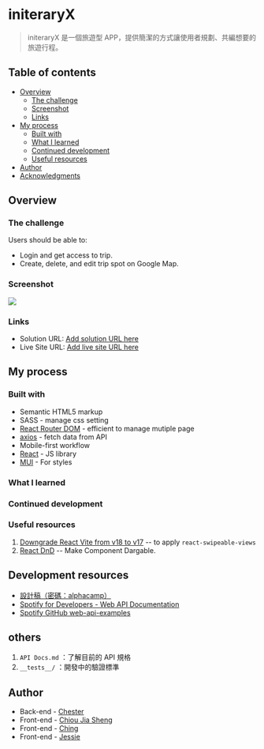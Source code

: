 # initeraryX

> initeraryX 是一個旅遊型 APP，提供簡潔的方式讓使用者規劃、共編想要的旅遊行程。

## Table of contents

- [Overview](#overview)
  - [The challenge](#the-challenge)
  - [Screenshot](#screenshot)
  - [Links](#links)
- [My process](#my-process)
  - [Built with](#built-with)
  - [What I learned](#what-i-learned)
  - [Continued development](#continued-development)
  - [Useful resources](#useful-resources)
- [Author](#author)
- [Acknowledgments](#acknowledgments)

## Overview

### The challenge

Users should be able to:

- Login and get access to trip.
- Create, delete, and edit trip spot on Google Map.

### Screenshot

![](./screenshot.jpg)

### Links

- Solution URL: [Add solution URL here](https://your-solution-url.com)
- Live Site URL: [Add live site URL here](https://your-live-site-url.com)

## My process

### Built with

- Semantic HTML5 markup
- SASS - manage css setting
- [React Router DOM](https://reactrouter.com/en/main) - efficient to manage mutiple page
- [axios](https://www.npmjs.com/package/axios) - fetch data from API
- Mobile-first workflow
- [React](https://reactjs.org/) - JS library
- [MUI](https:mui.com/) - For styles

### What I learned

### Continued development

### Useful resources

1. [Downgrade React Vite from v18 to v17](https://dev.to/ifeanyichima/how-to-downgrade-from-react-18-to-1702-818) -- to apply `react-swipeable-views`
2. [React DnD](https://react-dnd.github.io/react-dnd/examples) -- Make Component Dargable.

## Development resources

- [設計稿（密碼：alphacamp）](https://www.figma.com/file/yRwY6jkmQbysRBIqr7A0bv/Capstone-Podcast?type=design&node-id=0-1&mode=design)
- [Spotify for Developers - Web API Documentation](https://developer.spotify.com/documentation/web-api)
- [Spotify GitHub web-api-examples](https://github.com/spotify/web-api-examples)

## others

1.  `API Docs.md` ：了解目前的 API 規格
2.  `__tests__/` ：開發中的驗證標準

## Author

- Back-end - [Chester]()
- Front-end - [Chiou Jia Sheng](https://github.com/Chious)
- Front-end - [Ching](https://github.com/Ching0810)
- Front-end - [Jessie]()
